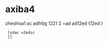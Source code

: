 # axiba4

zheshisa1
ac
adfrbg
 1221
 2 
     =ad
     ad12ed
     {12ed
     }

     [sdac =2edsc
     ]]

     
